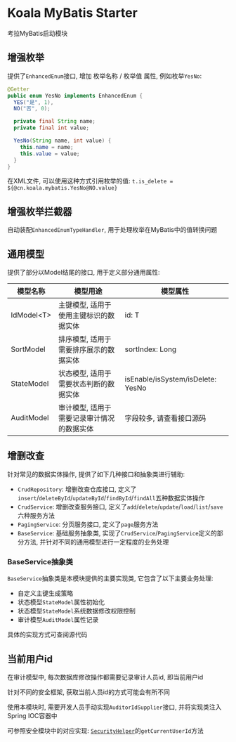 # Koala MyBatis Starter

考拉MyBatis启动模块

## 增强枚举

提供了`EnhancedEnum`接口, 增加 枚举名称 / 枚举值 属性, 例如枚举`YesNo`:

```java
@Getter
public enum YesNo implements EnhancedEnum {
  YES("是", 1),
  NO("否", 0);

  private final String name;
  private final int value;

  YesNo(String name, int value) {
    this.name = name;
    this.value = value;
  }
}
```

在XML文件, 可以使用这种方式引用枚举的值: `t.is_delete = ${@cn.koala.mybatis.YesNo@NO.value}`

## 增强枚举拦截器

自动装配`EnhancedEnumTypeHandler`, 用于处理枚举在MyBatis中的值转换问题

## 通用模型

提供了部分以Model结尾的接口, 用于定义部分通用属性:

| 模型名称    | 模型用途                                   | 模型属性                          |
| ----------- | ------------------------------------------ | --------------------------------- |
| IdModel\<T> | 主键模型, 适用于使用主键标识的数据实体     | id: T                             |
| SortModel   | 排序模型, 适用于需要排序展示的数据实体     | sortIndex: Long                   |
| StateModel  | 状态模型, 适用于需要状态判断的数据实体     | isEnable/isSystem/isDelete: YesNo |
| AuditModel  | 审计模型, 适用于需要记录审计情况的数据实体 | 字段较多, 请查看接口源码          |

## 增删改查

针对常见的数据实体操作, 提供了如下几种接口和抽象类进行辅助:

- `CrudRepository`: 增删改查仓库接口, 定义了`insert`/`deleteById`/`updateById`/`findById`/`findAll`五种数据实体操作
- `CrudService`: 增删改查服务接口, 定义了`add`/`delete`/`update`/`load`/`list`/`save`六种服务方法
- `PagingService`: 分页服务接口, 定义了`page`服务方法
- `BaseService`: 基础服务抽象类, 实现了`CrudService`/`PagingService`定义的部分方法, 并针对不同的通用模型进行一定程度的业务处理

### BaseService抽象类

`BaseService`抽象类是本模块提供的主要实现类, 它包含了以下主要业务处理:

- 自定义主键生成策略
- 状态模型`StateModel`属性初始化
- 状态模型`StateModel`系统数据修改权限控制
- 审计模型`AuditModel`属性记录

具体的实现方式可查阅源代码

## 当前用户id

在审计模型中, 每次数据库修改操作都需要记录审计人员id, 即当前用户id

针对不同的安全框架, 获取当前人员id的方式可能会有所不同

使用本模块时, 需要开发人员手动实现`AuditorIdSupplier`接口, 并将实现类注入Spring IOC容器中

可参照安全模块中的对应实现: [`SecurityHelper`](../../koala-domains/koala-security/src/main/java/cn/koala/security/SecurityHelper.java)的`getCurrentUserId`方法
